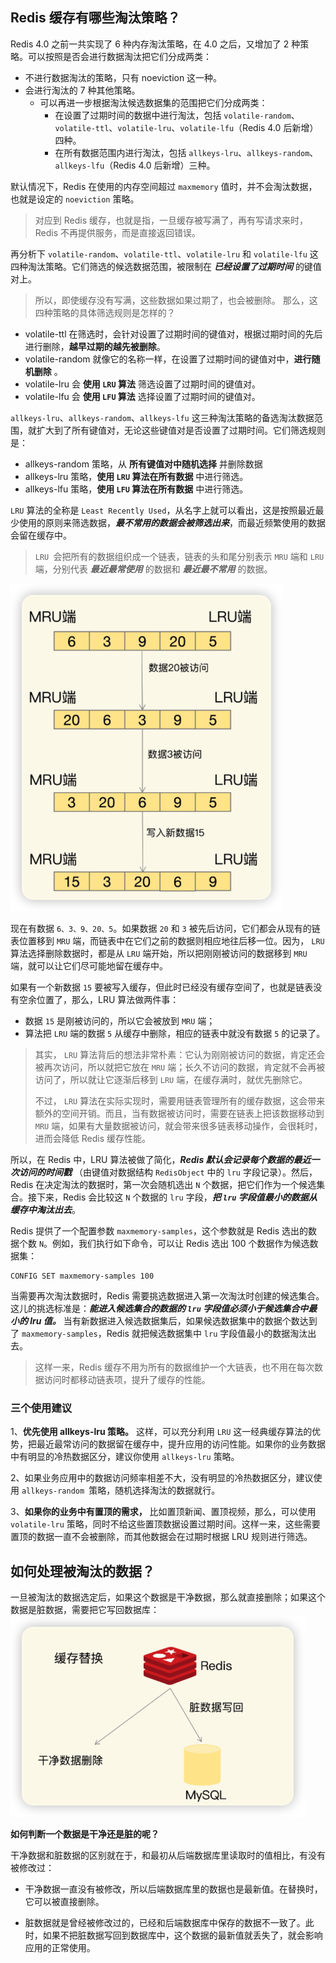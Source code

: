 ## Redis 缓存有哪些淘汰策略？
Redis 4.0 之前一共实现了 6 种内存淘汰策略，在 4.0 之后，又增加了 2 种策略。可以按照是否会进行数据淘汰把它们分成两类：

+ 不进行数据淘汰的策略，只有 noeviction 这一种。
+ 会进行淘汰的 7 种其他策略。
  + 可以再进一步根据淘汰候选数据集的范围把它们分成两类：
    + 在设置了过期时间的数据中进行淘汰，包括 `volatile-random`、`volatile-ttl`、`volatile-lru`、`volatile-lfu`（Redis 4.0 后新增）四种。
    + 在所有数据范围内进行淘汰，包括 `allkeys-lru`、`allkeys-random`、`allkeys-lfu`（Redis 4.0 后新增）三种。


默认情况下，Redis 在使用的内存空间超过 `maxmemory` 值时，并不会淘汰数据，也就是设定的 `noeviction` 策略。
> 对应到 Redis 缓存，也就是指，一旦缓存被写满了，再有写请求来时，Redis 不再提供服务，而是直接返回错误。

再分析下 `volatile-random`、`volatile-ttl`、`volatile-lru` 和 `volatile-lfu` 这四种淘汰策略。它们筛选的候选数据范围，被限制在 ***已经设置了过期时间*** 的键值对上。
> 所以，即使缓存没有写满，这些数据如果过期了，也会被删除。
那么，这四种策略的具体筛选规则是怎样的？
+ volatile-ttl 在筛选时，会针对设置了过期时间的键值对，根据过期时间的先后进行删除，**越早过期的越先被删除**。
+ volatile-random 就像它的名称一样，在设置了过期时间的键值对中，**进行随机删除** 。
+ volatile-lru 会 **使用 `LRU` 算法** 筛选设置了过期时间的键值对。
+ volatile-lfu 会 **使用 `LFU` 算法** 选择设置了过期时间的键值对。

`allkeys-lru`、`allkeys-random`、`allkeys-lfu` 这三种淘汰策略的备选淘汰数据范围，就扩大到了所有键值对，无论这些键值对是否设置了过期时间。它们筛选规则是：
+ allkeys-random 策略，从 **所有键值对中随机选择** 并删除数据
+ allkeys-lru 策略，**使用 `LRU` 算法在所有数据** 中进行筛选。
+ allkeys-lfu 策略，**使用 `LFU` 算法在所有数据** 中进行筛选。

`LRU` 算法的全称是 `Least Recently Used`，从名字上就可以看出，这是按照最近最少使用的原则来筛选数据，***最不常用的数据会被筛选出来***，而最近频繁使用的数据会留在缓存中。
> `LRU `会把所有的数据组织成一个链表，链表的头和尾分别表示 `MRU` 端和 `LRU` 端，分别代表 ***最近最常使用*** 的数据和 ***最近最不常用*** 的数据。

![LRU算法筛选举例](.pic/2023-03-23-LRU%E7%AE%97%E6%B3%95%E7%AD%9B%E9%80%89%E4%B8%BE%E4%BE%8B.png)

现在有数据 `6、3、9、20、5`。如果数据 `20` 和 `3` 被先后访问，它们都会从现有的链表位置移到 `MRU` 端，而链表中在它们之前的数据则相应地往后移一位。因为， `LRU` 算法选择删除数据时，都是从 `LRU` 端开始，所以把刚刚被访问的数据移到 `MRU` 端，就可以让它们尽可能地留在缓存中。

如果有一个新数据 `15` 要被写入缓存，但此时已经没有缓存空间了，也就是链表没有空余位置了，那么，LRU 算法做两件事：
+ 数据 `15` 是刚被访问的，所以它会被放到 `MRU` 端；
+ 算法把 `LRU` 端的数据 `5` 从缓存中删除，相应的链表中就没有数据 `5` 的记录了。

> 其实， `LRU` 算法背后的想法非常朴素：它认为刚刚被访问的数据，肯定还会被再次访问，所以就把它放在 `MRU` 端；长久不访问的数据，肯定就不会再被访问了，所以就让它逐渐后移到 `LRU` 端，在缓存满时，就优先删除它。
>
> 不过， `LRU` 算法在实际实现时，需要用链表管理所有的缓存数据，这会带来额外的空间开销。而且，当有数据被访问时，需要在链表上把该数据移动到 `MRU` 端，如果有大量数据被访问，就会带来很多链表移动操作，会很耗时，进而会降低 Redis 缓存性能。

所以，在 Redis 中，LRU 算法被做了简化，***Redis 默认会记录每个数据的最近一次访问的时间戳*** （由键值对数据结构 `RedisObject` 中的 `lru` 字段记录）。然后，Redis 在决定淘汰的数据时，第一次会随机选出 `N` 个数据，把它们作为一个候选集合。接下来，Redis 会比较这 `N` 个数据的 `lru` 字段，***把 `lru` 字段值最小的数据从缓存中淘汰出去***。

Redis 提供了一个配置参数 `maxmemory-samples`，这个参数就是 Redis 选出的数据个数 `N`。例如，我们执行如下命令，可以让 Redis 选出 100 个数据作为候选数据集：
```
CONFIG SET maxmemory-samples 100
```

当需要再次淘汰数据时，Redis 需要挑选数据进入第一次淘汰时创建的候选集合。这儿的挑选标准是：***能进入候选集合的数据的 `lru` 字段值必须小于候选集合中最小的 lru 值。*** 当有新数据进入候选数据集后，如果候选数据集中的数据个数达到了 `maxmemory-samples`，Redis 就把候选数据集中 `lru` 字段值最小的数据淘汰出去。

> 这样一来，Redis 缓存不用为所有的数据维护一个大链表，也不用在每次数据访问时都移动链表项，提升了缓存的性能。

### 三个使用建议

1、**优先使用 allkeys-lru 策略。** 这样，可以充分利用 `LRU` 这一经典缓存算法的优势，把最近最常访问的数据留在缓存中，提升应用的访问性能。如果你的业务数据中有明显的冷热数据区分，建议你使用 `allkeys-lru` 策略。

2、如果业务应用中的数据访问频率相差不大，没有明显的冷热数据区分，建议使用 `allkeys-random `策略，随机选择淘汰的数据就行。

3、**如果你的业务中有置顶的需求，** 比如置顶新闻、置顶视频，那么，可以使用 `volatile-lru` 策略，同时不给这些置顶数据设置过期时间。这样一来，这些需要置顶的数据一直不会被删除，而其他数据会在过期时根据 LRU 规则进行筛选。

## 如何处理被淘汰的数据？
一旦被淘汰的数据选定后，如果这个数据是干净数据，那么就直接删除；如果这个数据是脏数据，需要把它写回数据库：
![淘汰数据示意图](.pic/2023-03-23-%E6%B7%98%E6%B1%B0%E6%95%B0%E6%8D%AE%E7%A4%BA%E6%84%8F%E5%9B%BE.png)

**如何判断一个数据是干净还是脏的呢？**

干净数据和脏数据的区别就在于，和最初从后端数据库里读取时的值相比，有没有被修改过：

+ 干净数据一直没有被修改，所以后端数据库里的数据也是最新值。在替换时，它可以被直接删除。

+ 脏数据就是曾经被修改过的，已经和后端数据库中保存的数据不一致了。此时，如果不把脏数据写回到数据库中，这个数据的最新值就丢失了，就会影响应用的正常使用。